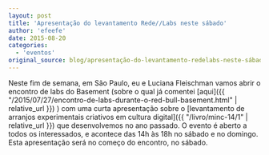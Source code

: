 ```yaml
---
layout: post
title: 'Apresentação do levantamento Rede//Labs neste sábado'
author: 'efeefe'
date: 2015-08-20
categories:
  - 'eventos'
original_source: blog/apresentação-do-levantamento-redelabs-neste-sábado.html
---
```


Neste fim de semana, em São Paulo, eu e Luciana Fleischman vamos abrir o encontro de labs do Basement (sobre o qual já comentei [aqui]({{ "/2015/07/27/encontro-de-labs-durante-o-red-bull-basement.html" | relative_url }}) ) com uma curta apresentação sobre o [levantamento de arranjos experimentais criativos em cultura digital]({{ "/livro/minc-14/1" | relative_url }}) que desenvolvemos no ano passado. O evento é aberto a todos os interessados, e acontece das 14h às 18h no sábado e no domingo. Esta apresentação será no começo do encontro, no sábado.
